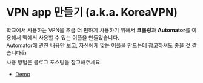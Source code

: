 # VPN app 만들기 (a.k.a. KoreaVPN)

학교에서 사용하는 VPN을 조금 더 편하게 사용하기 위해서 **크롤링**과 **Automator**를 이용해서 맥에서 사용할 수 있는 어플을 만들었습니다.  
Automator에 관한 내용만 보고, 자신에게 맞는 어플을 만드는데 참고하셔도 좋을 것 같습니다👍  
사용 방법은 블로그 포스팅을 참고해주세요.  

- [Demo](https://www.youtube.com/watch?v=3k4CVnH2MwE)

